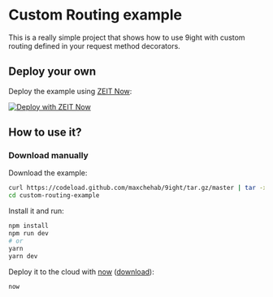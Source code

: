 # Custom Routing example

This is a really simple project that shows how to use 9ight with custom routing defined in your request method decorators.

## Deploy your own

Deploy the example using [ZEIT Now](https://zeit.co/now):

[![Deploy with ZEIT Now](https://zeit.co/button)](https://zeit.co/new/project?template=https://github.com/maxchehab/9ight/tree/master/examples/custom-routing-example)

## How to use it?

### Download manually

Download the example:

```bash
curl https://codeload.github.com/maxchehab/9ight/tar.gz/master | tar -xz --strip=2 9ight-master/examples/custom-routing-example
cd custom-routing-example
```

Install it and run:

```bash
npm install
npm run dev
# or
yarn
yarn dev
```

Deploy it to the cloud with [now](https://zeit.co/now) ([download](https://zeit.co/download)):

```bash
now
```
